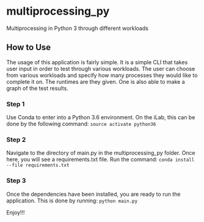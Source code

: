 # multiprocessing_py
Multiprocessing in Python 3 through different workloads

## How to Use
The usage of this application is fairly simple. It is a simple CLI that takes user input in order to test through various workloads. The user can choose from various workloads and specify how many processes they would like to complete it on. The runtimes are they given. One is also able to make a graph of the test results. 


### Step 1
Use Conda to enter into a Python 3.6 environment. On the iLab, this can be done by the following command: 
`source activate python36`

### Step 2
Navigate to the directory of main.py in the multiprocessing_py folder. Once here, you will see a requirements.txt file.
Run the command: `conda install --file requirements.txt`

### Step 3
Once the dependencies have been installed, you are ready to run the application. This is done by running: `python main.py`

Enjoy!!!

